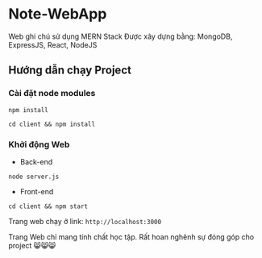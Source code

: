 # Note-WebApp
Web ghi chú sử dụng MERN Stack
Được xây dựng bằng: MongoDB, ExpressJS, React, NodeJS

## Hướng dẫn chạy Project  
### Cài đặt node modules
```shell
npm install
```
```shell
cd client && npm install
```
### Khởi động Web
- Back-end
```shell
node server.js
```
- Front-end
```shell
cd client && npm start
```
Trang web chạy ở link: `http://localhost:3000`

Trang Web chỉ mang tính chất học tập. Rất hoan nghênh sự đóng góp cho project 😸😸😸
